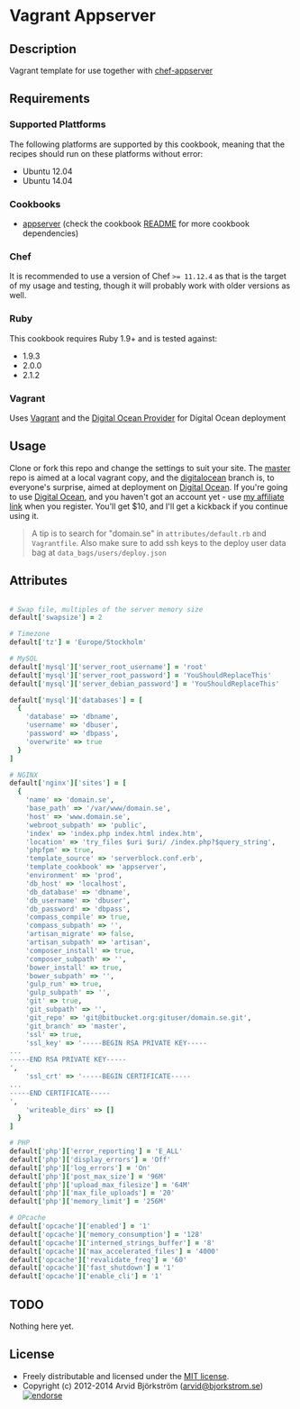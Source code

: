 # Vagrant Appserver

## Description

Vagrant template for use together with [chef-appserver](http://github.com/arvidbjorkstrom/chef-appserver)


## Requirements

### Supported Plattforms

The following platforms are supported by this cookbook, meaning that the
recipes should run on these platforms without error:

* Ubuntu 12.04
* Ubuntu 14.04

### Cookbooks

* [appserver](http://github.com/arvidbjorkstrom/chef-appserver) (check the cookbook [README](https://github.com/arvidbjorkstrom/chef-appserver#cookbooks) for more cookbook dependencies)

### Chef

It is recommended to use a version of Chef `>= 11.12.4` as that is the target of my usage and testing, though it will probably work with older versions as well.

### Ruby

This cookbook requires Ruby 1.9+ and is tested against:

* 1.9.3
* 2.0.0
* 2.1.2

### Vagrant

Uses [Vagrant](http://www.vagrantup.com) and the [Digital Ocean Provider](https://github.com/smdahlen/vagrant-digitalocean) for Digital Ocean deployment

## Usage

Clone or fork this repo and change the settings to suit your site. The [master](https://github.com/arvidbjorkstrom/vagrant-appserver/tree/master) repo is aimed at a local vagrant copy, and the [digitalocean](https://github.com/arvidbjorkstrom/vagrant-appserver/tree/digitalocean) branch is, to everyone's surprise, aimed at deployment on [Digital Ocean](https://www.digitalocean.com).
If you're going to use [Digital Ocean](https://www.digitalocean.com/?refcode=345cedb6329b), and you haven't got an account yet - use [my affiliate link](https://www.digitalocean.com/?refcode=345cedb6329b) when you register. You'll get $10, and I'll get a kickback if you continue using it.
> A tip is to search for "domain.se" in `attributes/default.rb` and `Vagrantfile`. Also make sure to add ssh keys to the deploy user data bag at `data_bags/users/deploy.json`


## Attributes

```ruby

# Swap file, multiples of the server memory size
default['swapsize'] = 2

# Timezone
default['tz'] = 'Europe/Stockholm'

# MySQL
default['mysql']['server_root_username'] = 'root'
default['mysql']['server_root_password'] = 'YouShouldReplaceThis'
default['mysql']['server_debian_password'] = 'YouShouldReplaceThis'

default['mysql']['databases'] = [
  {
    'database' => 'dbname',
    'username' => 'dbuser',
    'password' => 'dbpass',
    'overwrite' => true
  }
]

# NGINX
default['nginx']['sites'] = [
  {
    'name' => 'domain.se',
    'base_path' => '/var/www/domain.se',
    'host' => 'www.domain.se',
    'webroot_subpath' => 'public',
    'index' => 'index.php index.html index.htm',
    'location' => 'try_files $uri $uri/ /index.php?$query_string',
    'phpfpm' => true,
    'template_source' => 'serverblock.conf.erb',
    'template_cookbook' => 'appserver',
    'environment' => 'prod',
    'db_host' => 'localhost',
    'db_database' => 'dbname',
    'db_username' => 'dbuser',
    'db_password' => 'dbpass',
    'compass_compile' => true,
    'compass_subpath' => '',
    'artisan_migrate' => false,
    'artisan_subpath' => 'artisan',
    'composer_install' => true,
    'composer_subpath' => '',
    'bower_install' => true,
    'bower_subpath' => '',
    'gulp_run' => true,
    'gulp_subpath' => '',
    'git' => true,
    'git_subpath' => '',
    'git_repo' => 'git@bitbucket.org:gituser/domain.se.git',
    'git_branch' => 'master',
    'ssl' => true,
    'ssl_key' => '-----BEGIN RSA PRIVATE KEY-----
...
-----END RSA PRIVATE KEY-----
',
    'ssl_crt' => '-----BEGIN CERTIFICATE-----
...
-----END CERTIFICATE-----
',
    'writeable_dirs' => []
  }
]

# PHP
default['php']['error_reporting'] = 'E_ALL'
default['php']['display_errors'] = 'Off'
default['php']['log_errors'] = 'On'
default['php']['post_max_size'] = '96M'
default['php']['upload_max_filesize'] = '64M'
default['php']['max_file_uploads'] = '20'
default['php']['memory_limit'] = '256M'

# OPcache
default['opcache']['enabled'] = '1'
default['opcache']['memory_consumption'] = '128'
default['opcache']['interned_strings_buffer'] = '8'
default['opcache']['max_accelerated_files'] = '4000'
default['opcache']['revalidate_freq'] = '60'
default['opcache']['fast_shutdown'] = '1'
default['opcache']['enable_cli'] = '1'
```

## TODO

Nothing here yet.


## License

* Freely distributable and licensed under the [MIT license](http://arvid.mit-license.org/).
* Copyright (c) 2012-2014 Arvid Björkström (arvid@bjorkstrom.se) [![endorse](https://api.coderwall.com/arvidbjorkstrom/endorsecount.png)](https://coderwall.com/arvidbjorkstrom)
